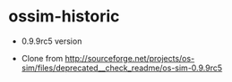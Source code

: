 ossim-historic
==============

* 0.9.9rc5 version

* Clone from http://sourceforge.net/projects/os-sim/files/deprecated__check_readme/os-sim-0.9.9rc5

